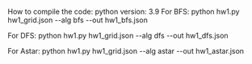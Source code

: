 How to compile the code:
python version: 3.9
For BFS:
python hw1.py hw1_grid.json --alg bfs --out hw1_bfs.json

For DFS:
python hw1.py hw1_grid.json --alg dfs --out hw1_dfs.json

For Astar:
python hw1.py hw1_grid.json --alg astar --out hw1_astar.json
